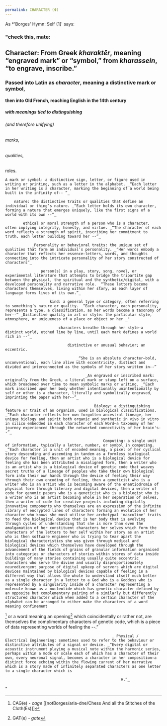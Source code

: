 ```yaml
---
permalink: CHARACTER (Φ)
---
```




As *'Borges' Hymn: Self {1]' says:
### "check this, mate:



## **Character**: From Greek _kharaktēr_, meaning “engraved mark” or “symbol,” from _kharassein_, “to engrave, inscribe.” 
### Passed into Latin as _character_, meaning a distinctive mark or symbol, 
#### then into Old French, reaching English in the 14th century 

##### with meanings tied to distinguishing 
###### (and therefore unifying)
###### marks, 
###### qualities, 
roles.

	A mark or symbol: a distinctive sign, letter, or figure used in writing or printing, such as a letter in the alphabet. _“Each letter in her writing is a character, marking the beginning of a world being built in the infinity of-- ”_ 

		nature: the distinctive traits or qualities that define an individual or thing’s nature. _“Each letter holds its own character, forming a nature that emerges uniquely, like the first signs of a world with its own --”_ 

			ethical or moral strength of a person who is a character, often implying integrity, honesty, and virtue. _“The character of each word reflects a strength of spirit, inscribing her commitment to truth, each letter building toward her --”_ 

				_Personality or behavioral traits: the unique set of qualities that form an individual’s personality. _“Her words embody a character that reflects her essence—letters, words, and thoughts connecting into the intricate personality of her story constructed of characters”_ 

					person(s) in a play, story, song, novel, or experimental literature that attempts to bridge the tripartite gap between the physical, the spiritual and the synthetic/digital, with a developed personality and narrative role. _“These letters become characters themselves, living within her story, as each layer of language forms lives of its own.”_ 

						kind: a general type or category, often referring to something’s nature or quality. _“Each character, each personality, represents a type, a classification, as her words become a taxonomy of her--” _Distinctive quality in art or style: the particular style, atmosphere, or uniqueness of a place or object or her _"

							characters breathe through her style—a distinct world, etched line by line, until each mark defines a world rich in --”_ 

								distinctive or unusual behavior; an eccentric. 

									_“She is an absolute character—bold, unconventional, each line alive with eccentricity, distinct and divided and interconnected as the symbols of her story written in--”

										_An engraved or inscribed mark: originally from the Greek, a literal mark or stamp left on a surface, which broadened over time to mean symbolic marks or writing. _“Each mark inscribed upon her body whether intentionally unintentionally by self or other is a character, literally and symbolically engraved, imprinting the paper with her--”_

											Biology: a distinguishing feature or trait of an organism, used in biological classifications. _“Each character reflects her own forgotten ancestral lineage, her unique biology and spirit both organic and synthetic in vivo in vitro in silico embedded in each character of each Word—a taxonomy of her journey experienced through the networked connectivity of her brain's--”_ 

												Computing: a single unit of information, typically a letter, number, or symbol in computing. _“Each character is a unit of encoded meaning, a pixel of her cyclical story descending and ascending in tandem as a formless biological device for feeling, then an artist who is a biological device for feeling she has been attributed a misaligned form, then a writer who is an artist who is a biological device of genetic code that weaves secret truths of a lineage of peoples who take their own biological form into their own hands through the device of feeling their way through their own encoding of feeling, then a geneticist who is a writer who is an artist who is becoming aware of the enantiodromia of physical form through literary and digital devices, then a writer of code for genomic papers who is a geneticist who is a biologist who is a writer who is an artist becoming whole in her separation of selves, then a writer of code for creative projects including digitally innovative components who themselves are an expression of the infinite library of encrypted lines of characters forming an evolution of her character who knows she must utilise her archetypal 'masculine' traits to feed the biological device that is her body that is evolving through cycles of understanding that she is more than even the amalgamation of her constituent characters her selves which form the characters of the letters to her self within her story as an artist who is then software engineer who is trying to tear apart the biological characteristics she was given through medical and biological devices which themselves have developed through the advancement of the fields of grains of granular information organised into categories or characters of stories within stores of data inside buildings of many stories containing usually quite eccentric characters who serve the divine and usually disproportionately neurodivergent purpose of digital upkeep of servers which are digital devices maintained by biological devices capable of feeling in a different way that allows the whole to understand itself much better as a single character in a letter to a God who is a Goddess who is represented by a singularity inside of a character representing a molecule known as a nucleotide which has genetic character defined by an opposite but complementary pairing of a similarly but differently structured character which when added to a certain character of the alphabet can be arranged to either make the characters of a word meaning confinement 
												
[^C] or a word meaning an opening[^G]  which coincidentally or rather not, are themselves the complimentary characters of genetic code, which is a piece of data representing worlds of feeling the --.”

													_ Physical / Electrical Engineering: sometimes used to refer to the behaviour or distinctive attributes of a signal or device. _“Every digital or acoustic instrument playing a musical note within the harmonic series, perhaps within a mode or scale each of which has a character of their own, every neuronal signal, becomes a character in her composition—a distinct force echoing within the flowing current of her narrative which is a story made of infinitely separated characters as one letter to a single character which is 

														Φ.”_
"


[^C]: CAG(e) - *cage* [[notBorges/aria-dne/Chess And all the Stitches of the Cloth(Es)]]

[^G]: GAT(e) - *gate* 